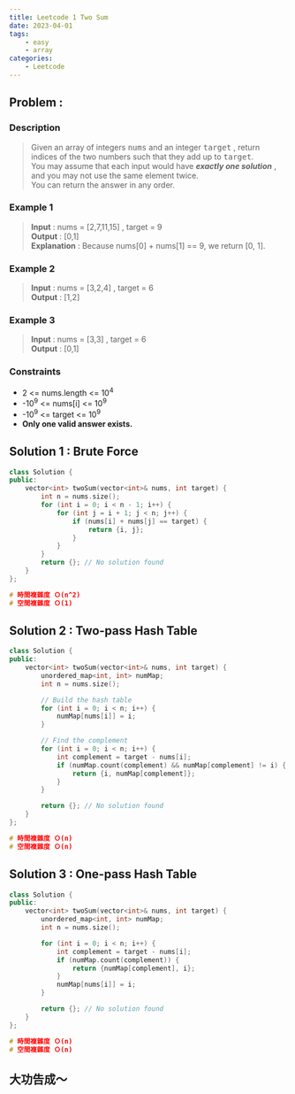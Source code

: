 ```yaml
---
title: Leetcode 1 Two Sum
date: 2023-04-01
tags: 
    - easy
    - array
categories:
    - Leetcode
---
```


## Problem :

### Description

> Given an array of integers <kbd>nums</kbd> and an integer <kbd>target</kbd> , return indices of the two numbers such that they add up to <kbd>target</kbd>.  
> You may assume that each input would have ***exactly one solution*** , and you may not use the same element twice.  
> You can return the answer in any order.  

### Example 1

> **Input** : nums = [2,7,11,15] , target = 9  
> **Output** : [0,1]  
> **Explanation** : Because nums[0] + nums[1] == 9, we return [0, 1].  

### Example 2

> **Input** : nums = [3,2,4] , target = 6  
> **Output** : [1,2]  

### Example 3

> **Input** : nums = [3,3] , target = 6  
> **Output** : [0,1]  

### Constraints

* 2 <= nums.length <= 10<sup>4</sup>
* -10<sup>9</sup> <= nums[i] <= 10<sup>9</sup>
* -10<sup>9</sup> <= target <= 10<sup>9</sup>
* **Only one valid answer exists.**

## Solution 1 : Brute Force

```c++
class Solution {
public:
    vector<int> twoSum(vector<int>& nums, int target) {
        int n = nums.size();
        for (int i = 0; i < n - 1; i++) {
            for (int j = i + 1; j < n; j++) {
                if (nums[i] + nums[j] == target) {
                    return {i, j};
                }
            }
        }
        return {}; // No solution found
    }
};

# 時間複雜度 Ｏ(n^2)
# 空間複雜度 Ｏ(1)
```

## Solution 2 : Two-pass Hash Table

```c++
class Solution {
public:
    vector<int> twoSum(vector<int>& nums, int target) {
        unordered_map<int, int> numMap;
        int n = nums.size();

        // Build the hash table
        for (int i = 0; i < n; i++) {
            numMap[nums[i]] = i;
        }

        // Find the complement
        for (int i = 0; i < n; i++) {
            int complement = target - nums[i];
            if (numMap.count(complement) && numMap[complement] != i) {
                return {i, numMap[complement]};
            }
        }

        return {}; // No solution found
    }
};

# 時間複雜度 Ｏ(n)
# 空間複雜度 Ｏ(n)
```

## Solution 3 : One-pass Hash Table

```c++
class Solution {
public:
    vector<int> twoSum(vector<int>& nums, int target) {
        unordered_map<int, int> numMap;
        int n = nums.size();

        for (int i = 0; i < n; i++) {
            int complement = target - nums[i];
            if (numMap.count(complement)) {
                return {numMap[complement], i};
            }
            numMap[nums[i]] = i;
        }

        return {}; // No solution found
    }
};

# 時間複雜度 Ｏ(n)
# 空間複雜度 Ｏ(n)
```

## 大功告成～
